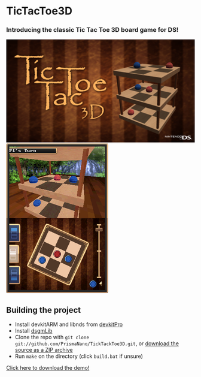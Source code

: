 # TicTacToe3D

### Introducing the classic Tic Tac Toe 3D board game for DS!

![](https://github.com/PrismaNano/TicTacToe3D/blob/gh-pages/Tic%20Tac%20Toe%203D%20Ad.png "Optional title")
![](https://raw.githubusercontent.com/PrismaNano/TicTacToe3D/gh-pages/Screenshot.png "Optional title")

Building the project
--------------------
*  Install devkitARM and libnds from [devkitPro](http://devkitpro.org/)
*  Install [dsgmLib](https://github.com/CTurt/dsgmLib)
*  Clone the repo with `git clone git://github.com/PrismaNano/TickTackToe3D.git`, or [download the source as a ZIP archive](https://github.com/PrismaNano/TicTacToe3D/archive/master.zip)
*  Run `make` on the directory (click `build.bat` if unsure)

[Click here to download the demo!](https://github.com/PrismaNano/TicTacToe3D/blob/gh-pages/TicTacToe3D.nds?raw=true)
